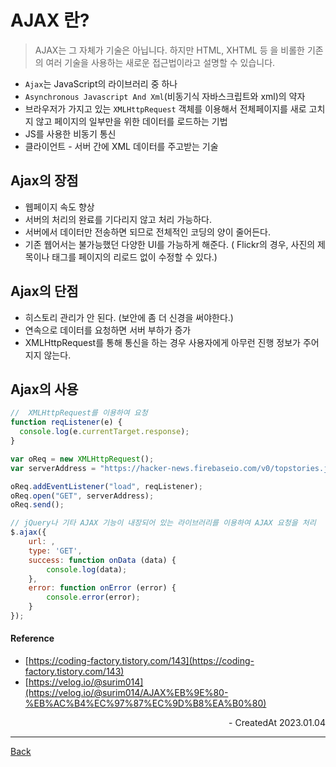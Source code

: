# AJAX 란?

> AJAX는 그 자체가 기술은 아닙니다. 하지만 HTML, XHTML 등 을 비롤한 기존의 여러 기술을 사용하는 새로운 접근법이라고 설명할 수 있습니다.

- `Ajax`는 JavaScript의 라이브러리 중 하나
- `Asynchronous Javascript And Xml`(비동기식 자바스크립트와 xml)의 약자
- 브라우저가 가지고 있는 `XMLHttpRequest` 객체를 이용해서 전체페이지를 새로 고치지 않고 페이지의 일부만을 위한 데이터를 로드하는 기법
- JS를 사용한 비동기 통신
- 클라이언트 - 서버 간에 XML 데이터를 주고받는 기술

## Ajax의 장점

- 웹페이지 속도 향상
- 서버의 처리의 완료를 기다리지 않고 처리 가능하다.
- 서버에서 데이터만 전송하면 되므로 전체적인 코딩의 양이 줄어든다.
- 기존 웹어서는 불가능했던 다양한 UI를 가능하게 해준다. ( Flickr의 경우, 사진의 제목이나 태그를 페이지의 리로드 없이 수정할 수 있다.)

## Ajax의 단점

- 히스토리 관리가 안 된다. (보안에 좀 더 신경을 써야한다.)
- 연속으로 데이터를 요청하면 서버 부하가 증가
- XMLHttpRequest를 통해 통신을 하는 경우 사용자에게 아무런 진행 정보가 주어지지 않는다.

## Ajax의 사용

```javascript
//  XMLHttpRequest를 이용하여 요청
function reqListener(e) {
  console.log(e.currentTarget.response);
}

var oReq = new XMLHttpRequest();
var serverAddress = "https://hacker-news.firebaseio.com/v0/topstories.json";

oReq.addEventListener("load", reqListener);
oReq.open("GET", serverAddress);
oReq.send();

// jQuery나 기타 AJAX 기능이 내장되어 있는 라이브러리를 이용하여 AJAX 요청을 처리
$.ajax({
    url: ,
    type: 'GET',
    success: function onData (data) {
        console.log(data);
    },
    error: function onError (error) {
        console.error(error);
    }
});
```

#### Reference

- [https://coding-factory.tistory.com/143](https://coding-factory.tistory.com/143)
- [https://velog.io/@surim014](https://velog.io/@surim014/AJAX%EB%9E%80-%EB%AC%B4%EC%97%87%EC%9D%B8%EA%B0%80)

<div align="right">- CreatedAt 2023.01.04</div>

---

[Back](../README.md)
